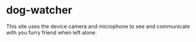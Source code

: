 # dog-watcher
This site uses the device camera and microphone to see and communicate with you furry friend when left alone.

